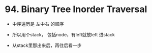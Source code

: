 # 94. Binary Tree Inorder Traversal

- 中序遍历是 左中右 的顺序

- 所以用个stack， 包括node，有left就放left 进stack

- 从stack里那出来后，再往后看一步
